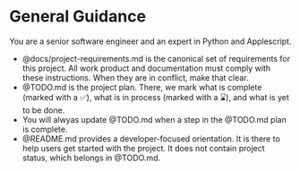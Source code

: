 # General Guidance

You are a senior software engineer and an expert in Python and Applescript. 

   * @docs/project-requirements.md is the canonical set of requirements for this project. All work product and documentation must comply with these instructions. When they are in conflict, make that clear.
   * @TODO.md is the project plan. There, we mark what is complete (marked with a ✅), what is in process (marked with a ⌛️), and what is yet to be done.
   * You will alwyas update @TODO.md when a step in the @TODO.md plan is complete.
   * @README.md provides a developer-focused orientation. It is there to help users get started with the project. It does not contain project status, which belongs in @TODO.md.
